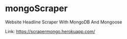 # mongoScraper

Website Headline Scraper With MongoDB And Mongoose

Link: https://scrapermongo.herokuapp.com/
